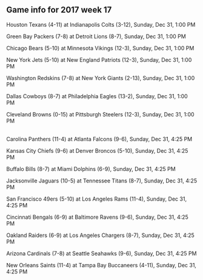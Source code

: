## Game info for 2017 week 17
Houston Texans (4-11) at Indianapolis Colts (3-12), Sunday, Dec 31, 1:00 PM

Green Bay Packers (7-8) at Detroit Lions (8-7), Sunday, Dec 31, 1:00 PM

Chicago Bears (5-10) at Minnesota Vikings (12-3), Sunday, Dec 31, 1:00 PM

New York Jets (5-10) at New England Patriots (12-3), Sunday, Dec 31, 1:00 PM

Washington Redskins (7-8) at New York Giants (2-13), Sunday, Dec 31, 1:00 PM

Dallas Cowboys (8-7) at Philadelphia Eagles (13-2), Sunday, Dec 31, 1:00 PM

Cleveland Browns (0-15) at Pittsburgh Steelers (12-3), Sunday, Dec 31, 1:00 PM

<br/>Carolina Panthers (11-4) at Atlanta Falcons (9-6), Sunday, Dec 31, 4:25 PM

Kansas City Chiefs (9-6) at Denver Broncos (5-10), Sunday, Dec 31, 4:25 PM

Buffalo Bills (8-7) at Miami Dolphins (6-9), Sunday, Dec 31, 4:25 PM

Jacksonville Jaguars (10-5) at Tennessee Titans (8-7), Sunday, Dec 31, 4:25 PM

San Francisco 49ers (5-10) at Los Angeles Rams (11-4), Sunday, Dec 31, 4:25 PM

Cincinnati Bengals (6-9) at Baltimore Ravens (9-6), Sunday, Dec 31, 4:25 PM

Oakland Raiders (6-9) at Los Angeles Chargers (8-7), Sunday, Dec 31, 4:25 PM

Arizona Cardinals (7-8) at Seattle Seahawks (9-6), Sunday, Dec 31, 4:25 PM

New Orleans Saints (11-4) at Tampa Bay Buccaneers (4-11), Sunday, Dec 31, 4:25 PM

